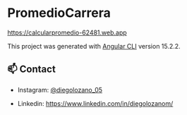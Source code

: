 # PromedioCarrera

https://calcularpromedio-62481.web.app

This project was generated with [Angular CLI](https://github.com/angular/angular-cli) version 15.2.2.

## 📫 Contact

* Instagram:  [@diegolozano_05](https://www.instagram.com/diegolozano_05/) 

* Linkedin:  https://www.linkedin.com/in/diegolozanom/
